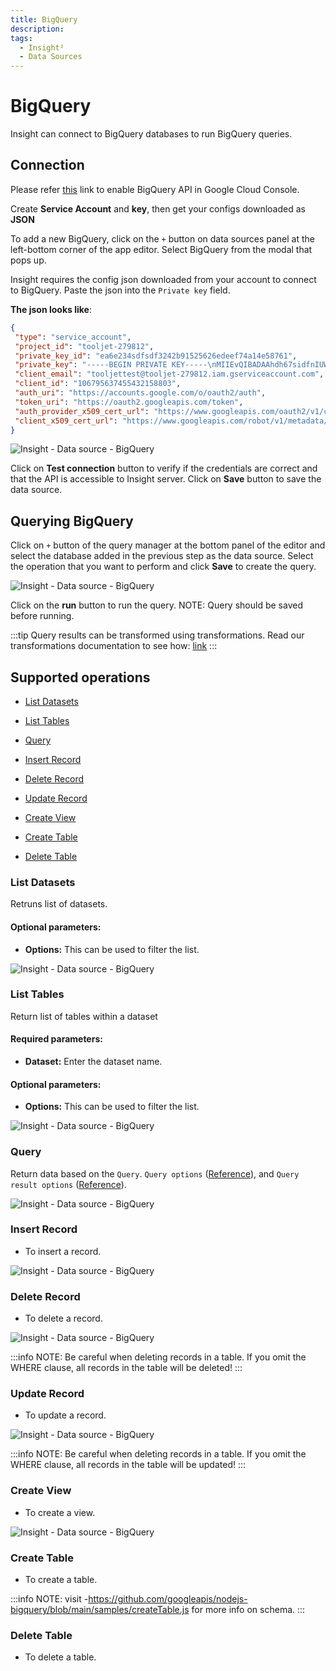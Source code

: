```yaml
---
title: BigQuery
description: 
tags:
  - Insight²
  - Data Sources
---
```


# BigQuery

Insight can connect to BigQuery databases to run BigQuery queries.

## Connection

Please refer [this](https://cloud.google.com/bigquery/docs/bigquery-web-ui) link to enable BigQuery API in Google Cloud Console.

Create **Service Account** and **key**, then get your configs downloaded as **JSON**

To add a new BigQuery, click on the `+` button on data sources panel at the left-bottom corner of the app editor. Select BigQuery from the modal that pops up.

Insight requires the config json downloaded from your account to connect to BigQuery. Paste the json into the `Private key` field.

**The json looks like**:

 ```json
 {
  "type": "service_account",
  "project_id": "tooljet-279812",
  "private_key_id": "ea6e234sdfsdf3242b91525626edeef74a14e58761",
  "private_key": "-----BEGIN PRIVATE KEY-----\nMIIEvQIBADAAhdh67sidfnIUWWWBAQC8V+z0vaM/rFiA\nrq8fzVjSpEu7Cietjn82SVtguAlAUP9YpRepzi4rDmRgVQiXe4KES7VGQhmg3hUj\nbBASbdI5WRCvAC2ujzrxv3rbfjYRWfm+OqzpUBWaEKbwSGc6rNkhmirvhjiFdl5k\nn7aK7w3bmQfBlnNM6+WiQdT09g2qx3lmRDoUUpuCngkhbWOs3gN/U6wlm0cHKtbF\nWUOwKdyeZrm3UORUDkFvq6rVSF8vob+FQxf24FuvpBmXi2o2dqqglle8rlm8Lz83\ns4kAVbqVjtGrVXm6QUcnLISqJCJUnFkSuFpo60GCcgAVrwyAq/6aQH3IM78QKzFL\n8q5b65rXAgMBAAECggEAClIF8tRk0VuG3NZH5lg3q8fDOyaLBFdVKcHKtzCec3Ez\no6C4RcxP6Hk5IbPrtgggjVIi/Z7exKRv2mAwFvuSuJJSQSSjXC7Fm87AQPdYFWYt\noFYIeLGPlFMO++H3Nh+Xt3I5NBLR58UmH48iBdgR3pygXi1C5eBvQ2rdNVTL/uxw\n3iULu8WcVBw8glzkdLNLDq94uqbW7/qyji7QWNkU+804sA0LEj4PWmO7B9k1LCLK\nFV0Ppv+SJYMS2MhWmXPHnYVfeNaKJKPQpHsS2ep/hyjEO/3Fvm3o3cp6SrEkNGIH\nGKeozlfV7MQj7tMHLqWddDBXtFwYVEmN0UJVafvGsQKBgQDsEVzb7DG/xlMpuDQv\nqpLGWXR5DdAhzxVJzeh11Ongb+XxBOVSyTDKJLvOX4rI7tDqqN7b2pabUA3ZjvXv\nhMPXr7AjL6yoJEzVCyo1+pi26OL99OcO+7gUDa0axHFt6LZuPw00r+2Nl0FqrXNR\n+qUiPuZpp2MuKjMwLCwhr5YuqwKBgQDMPv6TPMl+oocoQ4uc84uY58Ywb7XZjmhY\n8jXdA38I454EbQGeLja+2knDpDkF6g14cTzVJe/Ec4A6QmeIieTFSJKBV4VCZ3QN\npLR4PrET7o9GL3mtwnNqcHPw2dLNHtn1OgsOUfJMWPIrFK2abVNAmYIBtOGA4eyH\nrOl+NcAUhQKBgC4EKGy6OuxeFYHxZULRZjEB6QFb3vFoM4cieyjU6w4T4ee8g5NC\nop8U0AMnfp8yZkkHyAFlN6xoy3pYMrqQz7gwiA4j0e0ovk1dEspY4gHtnanRXmT+\nTmCiVdb86ft5vG37HnDhxlWuYVMRIoSdbikhx7papauvEDFYuvWKC6VnAoGBAJQr\nvxOhrauozNRw6//YzxUGT8kjwZEqtpiQXnMP7kDMn/4l9l6CuESMp6a+pH+d5FfU\nDoWzF9Y01HlvYxyyrLxSgbZDf/FEi/S54BK7qEsFbftExclAn+o/2lyIKV2VXBmD\nGjIxUM4CWOzX+3lkhlj/BEmop0+Qlr92uY1OASLhAoGAfTb/Le0Nf5bGLjK3hI9D\no/oDI5Ryj5rTMxmG/wRjE+1Jm6BjFzEyH2CvnFonccyHQ+wGn61AgbRFLn+Tg5fz\nZXpzD2Xq3Y/AXtrdaayK0wnpMvVE1bZt+ikeVAWX+gR79igTqSXRgCuyp+edsgcE\nZ+2Eser4Z5BpqfFjqFW8MhY=\n-----END PRIVATE KEY-----\n",
  "client_email": "tooljettest@tooljet-279812.iam.gserviceaccount.com",
  "client_id": "106795637455432158803",
  "auth_uri": "https://accounts.google.com/o/oauth2/auth",
  "token_uri": "https://oauth2.googleapis.com/token",
  "auth_provider_x509_cert_url": "https://www.googleapis.com/oauth2/v1/certs",
  "client_x509_cert_url": "https://www.googleapis.com/robot/v1/metadata/x509/tooljettest%40tooljet-279812.iam.gserviceaccount.com"
}
```



![Insight - Data source - BigQuery](/_images/insight2/bq-create.png)



Click on **Test connection** button to verify if the credentials are correct and that the API is accessible to Insight server. Click on **Save** button to save the data source.

## Querying BigQuery

Click on `+` button of the query manager at the bottom panel of the editor and select the database added in the previous step as the data source. Select the operation that you want to perform and click **Save** to create the query.



![Insight - Data source - BigQuery](/_images/insight2/bq-query.png)



Click on the **run** button to run the query. NOTE: Query should be saved before running.

:::tip
Query results can be transformed using transformations. Read our transformations documentation to see how: [link](/insight2/tutorial/transformations/)
:::

## Supported operations

-  [List Datasets](#list-datasets)

-  [List Tables](#list-tables)

-  [Query](#query)

-  [Insert Record ](#insert-record)

-  [Delete Record ](#delete-record)

-  [Update Record](#update-record)


-  [Create View](#create-view)


-  [Create Table](#create-table)


-  [Delete Table](#create-table)



### List Datasets

Retruns list of datasets.

#### Optional parameters:

- **Options:** This can be used to filter the list.



![Insight - Data source - BigQuery](/_images/insight2/datasource-reference/bigquery/list_datasets.png)



### List Tables

Return list of tables within a dataset

#### Required parameters:

- **Dataset:** Enter the dataset name.

#### Optional parameters:

- **Options:** This can be used to filter the list.



![Insight - Data source - BigQuery](/_images/insight2/bq_list_tables.png)



### Query

Return data based on the `Query`. `Query options` ([Reference](https://cloud.google.com/bigquery/docs/reference/rest/v2/Job)), and `Query result options` ([Reference](https://cloud.google.com/nodejs/docs/reference/bigquery/latest/overview#_google_cloud_bigquery_QueryResultsOptions_type)).




![Insight - Data source - BigQuery](/_images/insight2/datasource-reference/bigquery/query.png)



### Insert Record
- To insert a record.



![Insight - Data source - BigQuery](/_images/insight2/bq-insert.png)



### Delete Record
- To delete a record.



![Insight - Data source - BigQuery](/_images/insight2/bq-delete.png)



:::info
NOTE: Be careful when deleting records in a table. If you omit the WHERE clause, all records in the table will be deleted!
:::
### Update Record
- To update a record.



![Insight - Data source - BigQuery](/_images/insight2/bq-update.png)



:::info
NOTE: Be careful when deleting records in a table. If you omit the WHERE clause, all records in the table will be updated!
:::
### Create View

- To create a view.



![Insight - Data source - BigQuery](/_images/insight2/bq-view.png)




### Create Table

- To create a table.

:::info
NOTE: visit -https://github.com/googleapis/nodejs-bigquery/blob/main/samples/createTable.js for more info on schema.
:::

### Delete Table
- To delete a table.
